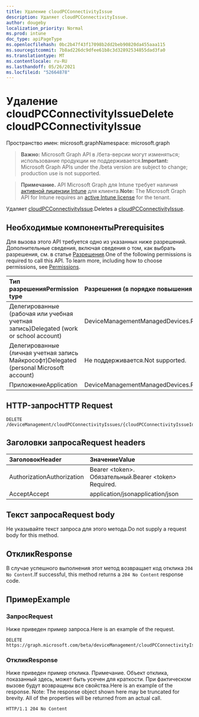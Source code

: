 ```yaml
---
title: Удаление cloudPCConnectivityIssue
description: Удаляет cloudPCConnectivityIssue.
author: dougeby
localization_priority: Normal
ms.prod: intune
doc_type: apiPageType
ms.openlocfilehash: 0bc2b47f43f17098b2dd2beb90820da455aaa115
ms.sourcegitcommit: 7b8ad226dc9dfee61b8c3d32892534855dad3fa0
ms.translationtype: MT
ms.contentlocale: ru-RU
ms.lasthandoff: 05/26/2021
ms.locfileid: "52664878"
---
```

# <a name="delete-cloudpcconnectivityissue"></a><span data-ttu-id="0e694-103">Удаление cloudPCConnectivityIssue</span><span class="sxs-lookup"><span data-stu-id="0e694-103">Delete cloudPCConnectivityIssue</span></span>

<span data-ttu-id="0e694-104">Пространство имен: microsoft.graph</span><span class="sxs-lookup"><span data-stu-id="0e694-104">Namespace: microsoft.graph</span></span>

> <span data-ttu-id="0e694-105">**Важно:** Microsoft Graph API в /бета-версии могут изменяться; использование продукции не поддерживается.</span><span class="sxs-lookup"><span data-stu-id="0e694-105">**Important:** Microsoft Graph APIs under the /beta version are subject to change; production use is not supported.</span></span>

> <span data-ttu-id="0e694-106">**Примечание.** API Microsoft Graph для Intune требует наличия [активной лицензии Intune](https://go.microsoft.com/fwlink/?linkid=839381) для клиента.</span><span class="sxs-lookup"><span data-stu-id="0e694-106">**Note:** The Microsoft Graph API for Intune requires an [active Intune license](https://go.microsoft.com/fwlink/?linkid=839381) for the tenant.</span></span>

<span data-ttu-id="0e694-107">Удаляет [cloudPCConnectivityIssue](../resources/intune-devices-cloudpcconnectivityissue.md).</span><span class="sxs-lookup"><span data-stu-id="0e694-107">Deletes a [cloudPCConnectivityIssue](../resources/intune-devices-cloudpcconnectivityissue.md).</span></span>

## <a name="prerequisites"></a><span data-ttu-id="0e694-108">Необходимые компоненты</span><span class="sxs-lookup"><span data-stu-id="0e694-108">Prerequisites</span></span>
<span data-ttu-id="0e694-p101">Для вызова этого API требуется одно из указанных ниже разрешений. Дополнительные сведения, включая сведения о том, как выбрать разрешения, см. в статье [Разрешения](/graph/permissions-reference).</span><span class="sxs-lookup"><span data-stu-id="0e694-p101">One of the following permissions is required to call this API. To learn more, including how to choose permissions, see [Permissions](/graph/permissions-reference).</span></span>

|<span data-ttu-id="0e694-111">Тип разрешения</span><span class="sxs-lookup"><span data-stu-id="0e694-111">Permission type</span></span>|<span data-ttu-id="0e694-112">Разрешения (в порядке повышения привилегий)</span><span class="sxs-lookup"><span data-stu-id="0e694-112">Permissions (from least to most privileged)</span></span>|
|:---|:---|
|<span data-ttu-id="0e694-113">Делегированные (рабочая или учебная учетная запись)</span><span class="sxs-lookup"><span data-stu-id="0e694-113">Delegated (work or school account)</span></span>|<span data-ttu-id="0e694-114">DeviceManagementManagedDevices.ReadWrite.All</span><span class="sxs-lookup"><span data-stu-id="0e694-114">DeviceManagementManagedDevices.ReadWrite.All</span></span>|
|<span data-ttu-id="0e694-115">Делегированные (личная учетная запись Майкрософт)</span><span class="sxs-lookup"><span data-stu-id="0e694-115">Delegated (personal Microsoft account)</span></span>|<span data-ttu-id="0e694-116">Не поддерживается.</span><span class="sxs-lookup"><span data-stu-id="0e694-116">Not supported.</span></span>|
|<span data-ttu-id="0e694-117">Приложение</span><span class="sxs-lookup"><span data-stu-id="0e694-117">Application</span></span>|<span data-ttu-id="0e694-118">DeviceManagementManagedDevices.ReadWrite.All</span><span class="sxs-lookup"><span data-stu-id="0e694-118">DeviceManagementManagedDevices.ReadWrite.All</span></span>|

## <a name="http-request"></a><span data-ttu-id="0e694-119">HTTP-запрос</span><span class="sxs-lookup"><span data-stu-id="0e694-119">HTTP Request</span></span>
<!-- {
  "blockType": "ignored"
}
-->
``` http
DELETE /deviceManagement/cloudPCConnectivityIssues/{cloudPCConnectivityIssueId}
```

## <a name="request-headers"></a><span data-ttu-id="0e694-120">Заголовки запроса</span><span class="sxs-lookup"><span data-stu-id="0e694-120">Request headers</span></span>
|<span data-ttu-id="0e694-121">Заголовок</span><span class="sxs-lookup"><span data-stu-id="0e694-121">Header</span></span>|<span data-ttu-id="0e694-122">Значение</span><span class="sxs-lookup"><span data-stu-id="0e694-122">Value</span></span>|
|:---|:---|
|<span data-ttu-id="0e694-123">Authorization</span><span class="sxs-lookup"><span data-stu-id="0e694-123">Authorization</span></span>|<span data-ttu-id="0e694-124">Bearer &lt;token&gt;. Обязательный.</span><span class="sxs-lookup"><span data-stu-id="0e694-124">Bearer &lt;token&gt; Required.</span></span>|
|<span data-ttu-id="0e694-125">Accept</span><span class="sxs-lookup"><span data-stu-id="0e694-125">Accept</span></span>|<span data-ttu-id="0e694-126">application/json</span><span class="sxs-lookup"><span data-stu-id="0e694-126">application/json</span></span>|

## <a name="request-body"></a><span data-ttu-id="0e694-127">Текст запроса</span><span class="sxs-lookup"><span data-stu-id="0e694-127">Request body</span></span>
<span data-ttu-id="0e694-128">Не указывайте текст запроса для этого метода.</span><span class="sxs-lookup"><span data-stu-id="0e694-128">Do not supply a request body for this method.</span></span>

## <a name="response"></a><span data-ttu-id="0e694-129">Отклик</span><span class="sxs-lookup"><span data-stu-id="0e694-129">Response</span></span>
<span data-ttu-id="0e694-130">В случае успешного выполнения этот метод возвращает код отклика `204 No Content`.</span><span class="sxs-lookup"><span data-stu-id="0e694-130">If successful, this method returns a `204 No Content` response code.</span></span>

## <a name="example"></a><span data-ttu-id="0e694-131">Пример</span><span class="sxs-lookup"><span data-stu-id="0e694-131">Example</span></span>

### <a name="request"></a><span data-ttu-id="0e694-132">Запрос</span><span class="sxs-lookup"><span data-stu-id="0e694-132">Request</span></span>
<span data-ttu-id="0e694-133">Ниже приведен пример запроса.</span><span class="sxs-lookup"><span data-stu-id="0e694-133">Here is an example of the request.</span></span>
``` http
DELETE https://graph.microsoft.com/beta/deviceManagement/cloudPCConnectivityIssues/{cloudPCConnectivityIssueId}
```

### <a name="response"></a><span data-ttu-id="0e694-134">Отклик</span><span class="sxs-lookup"><span data-stu-id="0e694-134">Response</span></span>
<span data-ttu-id="0e694-p102">Ниже приведен пример отклика. Примечание. Объект отклика, показанный здесь, может быть усечен для краткости. При фактическом вызове будут возвращены все свойства.</span><span class="sxs-lookup"><span data-stu-id="0e694-p102">Here is an example of the response. Note: The response object shown here may be truncated for brevity. All of the properties will be returned from an actual call.</span></span>
``` http
HTTP/1.1 204 No Content
```




